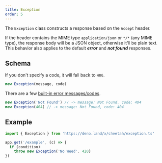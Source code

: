 ```yaml
---
title: Exception
order: 5
---
```


The `Exception` class constructs a response based on the `Accept` header.

If the header contains the MIME type `application/json` or `*/*` (any MIME type), the response body will be a JSON object, otherwise it'll be plain text. This behavior also applies to the default ***error*** and ***not found*** responses.

## Schema

If you don't specify a code, it will fall back to `400`.

```ts
new Exception(message, code)
```

There are a few [built-in error messages/codes](https://github.com/azurystudio/cheetah/blob/dev/exception.ts).

```ts
new Exception('Not Found') // -> message: Not Found, code: 404
new Exception(404) // -> message: Not Found, code: 404
```

## Example

```ts
import { Exception } from 'https://deno.land/x/cheetah/exception.ts'

app.get('/example', (c) => {
  if (condition)
    throw new Exception('No Weed', 420)
})
```
